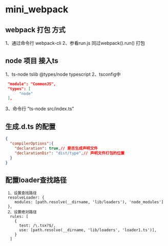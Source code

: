 # mini_webpack

## webpack 打包 方式
1、通过命令行 webpack-cli
2、参看run.js 同过webpack().run() 打包


## node 项目 接入ts
1、ts-node tslib @types/node typescript
2、tsconfig中
```json
 "module": "CommonJS",
 "types": [
      "node"
 ],
```
3、命令行 "ts-node src/index.ts"

## 生成.d.ts 的配置
```json
{
  "compilerOptions":{
    "declaration": true,// 是否生成声明文件
    "declarationDir": "dist/type",// 声明文件打包的位置
  }
}
```

## 配置loader查找路径
```
 1、设置查找路径
 resolveLoader: {
    modules: [path.resolve(__dirname, 'lib/loaders'), 'node_modules']
 },
 2、设置绝对路径
  rules: [
    {
      test: /\.tsx?$/,
      use: [path.resolve(__dirname, 'lib/loaders', 'loader1.ts')],
    }
  ]
```
